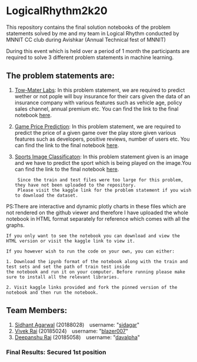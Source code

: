 # LogicalRhythm2k20
This repository contains the final solution notebooks of the problem statements solved by me and my team in Logical Rhythm conducted by MNNIT CC club during Avishkar (Annual Technical fest of MNNIT)

During this event which is held over a period of 1 month the participants are required to solve 3 different problem statements in machine learning.

## The problem statements are:

1. [Tow-Mater Labs](https://www.kaggle.com/c/Tow-Mater-Labs): In this problem statement, we are required to predict wether or not pople will buy insurance for their cars given the data of an insurance company with various features such as vehicle age, policy sales channel, annual premium etc. You can find the link to the final notebook [here](https://www.kaggle.com/davalpha/tow-mater-final).

2. [Game Price Prediction](https://www.kaggle.com/c/logical-rythm-2k20-game-price-prediction): In this problem statement, we are required to predict the price of a given game over the play store given various features such as developers, positive reviews, number of users etc. You can find the link to the final notebook [here](https://www.kaggle.com/sidagar/gameprice-main).

3. [Sports Image Classificaton](https://www.kaggle.com/c/logical-rythm-2k20-sports-image-classification): In this problem statement given is an image and we have to predict the sport which is being played on the image.You can find the link to the final notebook [here](https://www.kaggle.com/blazer007/sports-image-classification-with-fastai).

        Since the train and test files were too large for this problem, they have not been uploaded to the repository.
        Please visit the kaggle link for the problem statement if you wish to download the dataset.

PS:There are interactive and dynamic plotly charts in these files which are not rendered on the github viewer and 
therefore I have uploaded the whole notebook in HTML format separately for reference which comes with all the graphs.
    
    If you only want to see the notebook you can download and view the HTML version or visit the kaggle link to view it.
    
    If you however wish to run the code on your own, you can either:
    
    1. Download the ipynb format of the notebook along with the train and test sets and set the path of train test inside 
    the notebook and run it on your computer. Before running please make sure to install all the relevant libraries.
    
    2. Visit kaggle links provided and fork the pinned version of the notebook and then run the notebook.

## Team Members:

1. [Sidhant Agarwal](https://github.com/sidhantagar) (20188028)&ensp;&ensp;username: "[sidagar](https://www.kaggle.com/sidagar)"
2. [Vivek Rai](https://github.com/Blazer-007) (20185024)&ensp;&ensp;username: "[blazer007](https://www.kaggle.com/blazer007)"
3. [Deepanshu Raj](https://github.com/deepanshu-Raj) (20185058)&ensp;&ensp;username: "[davalpha](https://www.kaggle.com/davalpha)"

### Final Results: Secured 1st position
